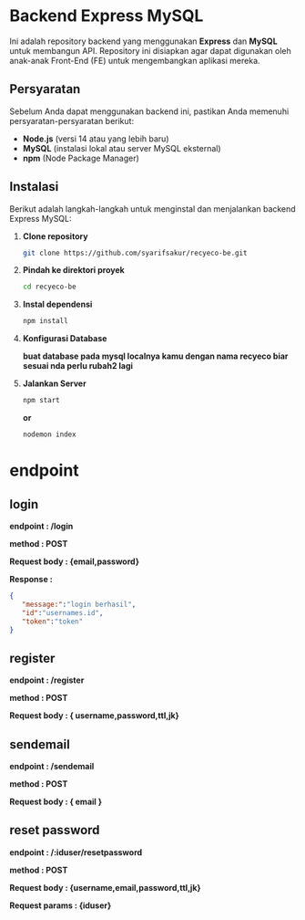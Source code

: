 # Backend Express MySQL

Ini adalah repository backend yang menggunakan **Express** dan **MySQL** untuk membangun API. Repository ini disiapkan agar dapat digunakan oleh anak-anak Front-End (FE) untuk mengembangkan aplikasi mereka.

## Persyaratan

Sebelum Anda dapat menggunakan backend ini, pastikan Anda memenuhi persyaratan-persyaratan berikut:

- **Node.js** (versi 14 atau yang lebih baru)
- **MySQL** (instalasi lokal atau server MySQL eksternal)
- **npm** (Node Package Manager)

## Instalasi

Berikut adalah langkah-langkah untuk menginstal dan menjalankan backend Express MySQL:

1. **Clone repository**

   ```bash
   git clone https://github.com/syarifsakur/recyeco-be.git

2. **Pindah ke direktori proyek**

    ```bash
    cd recyeco-be

3. **Instal dependensi**

    ```bash
    npm install

4. **Konfigurasi Database**

    **buat database pada mysql localnya kamu dengan nama **recyeco** biar sesuai nda perlu rubah2 lagi**



5. **Jalankan Server**

    ```bash
    npm start
    ```

    **or**

    ```
    nodemon index
    ```

# endpoint
## login
   **endpoint : /login**
   
   **method : POST**

   **Request body :    {email,password}**

   **Response :**
   ```json
   {
      "message:":"login berhasil",
      "id":"usernames.id",
      "token":"token"
   }
   ```

## register
   **endpoint : /register**

   **method : POST**

   **Request body :    { username,password,ttl,jk}**

## sendemail
   **endpoint : /sendemail**

   **method : POST**

   **Request body :     { email }**

## reset password
    
   **endpoint : /:iduser/resetpassword**

   **method : POST**

   **Request body :    {username,email,password,ttl,jk}**

   **Request params : {iduser}**
